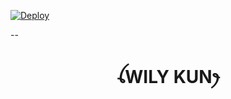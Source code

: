 
[![Deploy](https://www.herokucdn.com/deploy/button.svg)](https://heroku.com/deploy?template=https://github.com/Noecee/arga-6285150762138/import)

--

<h1 align="center">ꪶWILY KUNꫂ<br></h1>
<p align="center">